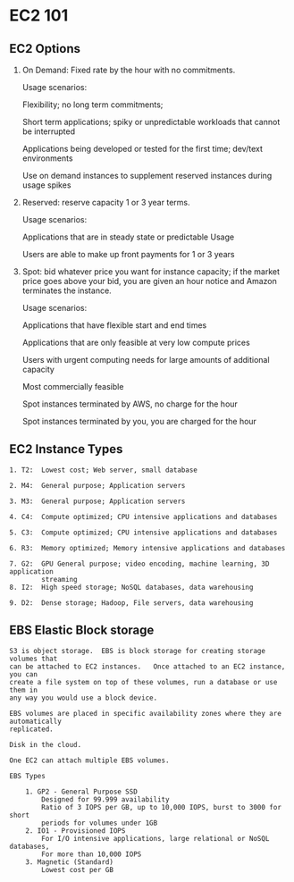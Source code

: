 # EC2 101

## EC2 Options

1. On Demand:  Fixed rate by the hour with no commitments.

    Usage scenarios:  

      Flexibility; no long term commitments;

      Short term applications; spiky or unpredictable workloads that cannot be
      interrupted

      Applications being developed or tested for the first time; dev/text
      environments

      Use on demand instances to supplement reserved instances during usage spikes




2. Reserved:  reserve capacity  1 or 3 year terms.

    Usage scenarios:

      Applications that are in steady state or predictable Usage

      Users are able to make up front payments for 1 or 3 years


3. Spot:  bid whatever price you want for instance capacity; if the market price
   goes above your bid, you are given an hour notice and Amazon terminates the
   instance.

    Usage scenarios:

      Applications that have flexible start and end times

      Applications that are only feasible at very low compute prices

      Users with urgent computing needs for large amounts of additional capacity

      Most commercially feasible

      Spot instances terminated by AWS, no charge for the hour

      Spot instances terminated by you, you are charged for the hour


## EC2 Instance Types

    1. T2:  Lowest cost; Web server, small database

    2. M4:  General purpose; Application servers

    3. M3:  General purpose; Application servers

    4. C4:  Compute optimized; CPU intensive applications and databases

    5. C3:  Compute optimized; CPU intensive applications and databases

    6. R3:  Memory optimized; Memory intensive applications and databases

    7. G2:  GPU General purpose; video encoding, machine learning, 3D application
            streaming
    8. I2:  High speed storage; NoSQL databases, data warehousing

    9. D2:  Dense storage; Hadoop, File servers, data warehousing


## EBS Elastic Block storage

    S3 is object storage.  EBS is block storage for creating storage volumes that
    can be attached to EC2 instances.   Once attached to an EC2 instance, you can
    create a file system on top of these volumes, run a database or use them in
    any way you would use a block device.   

    EBS volumes are placed in specific availability zones where they are automatically
    replicated.

    Disk in the cloud.

    One EC2 can attach multiple EBS volumes.

    EBS Types

        1. GP2 - General Purpose SSD
            Designed for 99.999 availability
            Ratio of 3 IOPS per GB, up to 10,000 IOPS, burst to 3000 for short
            periods for volumes under 1GB
        2. IO1 - Provisioned IOPS
            For I/O intensive applications, large relational or NoSQL databases,
            For more than 10,000 IOPS
        3. Magnetic (Standard)
            Lowest cost per GB
